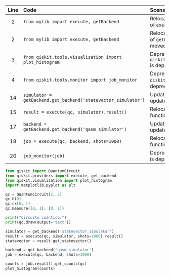 | Line | Code | Scenario | Reference | Artifact | Refactoring |
| :--: | :--- | :------- | :-------: | :------- | :---------- |
| 2 | `from mylib import execute, getBackend` |  Relocation -> The location of `execute` has been moved | IK | qiskit.execute | `from qiskit.providers import execute` |
| 2 | `from mylib import execute, getBackend` |  Relocation -> The location of `getBackend` has been moved | IK | qiskit.getBackend | `from qiskit.providers import get_backend` |
| 3 | `from qiskit.tools.visualization import plot_histogram` | Deprecation -> `qiskit.tools.visualization` is deprecated | qrn_tax_ddbb-e98b8b2b2ca949b1a3a623c38999c5ca | qiskit.tools.visualization | `from qiskit.visualization import plot_histogram` |
| 4 | `from qiskit.tools.monitor import job_monitor` | Deprecation -> `qiskit.tools.monitor` is deprecated | qrn_tax_ddbb-2ca55ca354ae4561a24c69e1c58175e9 | qiskit.tools.monitor |  |
| 14 | `simulator = getBackend.get_backend('statevector_simulator')` |  Updated ->  `get_backend` call update | IK | qiskit.getBackend | `simulator = get_backend('statevector_simulator')` |
| 15 | `result = execute(qc, simulator).result()` |  Relocation -> `execute` function has been moved | IK | qiskit.execute | `result = execute(qc, simulator, shots=1000).result()` |
| 17 | `backend = getBackend.get_backend('qasm_simulator')` |  Updated ->  `get_backend` call update | IK | qiskit.getBackend | `backend = get_backend('qasm_simulator')` |
| 18 | `job = execute(qc, backend, shots=1000)` |  Relocation -> `execute` function has been moved | IK | qiskit.execute | `job = execute(qc, backend, shots=1000)` |
| 20 | `job_monitor(job)` | Deprecation -> `job_monitor` is deprecated | qrn_tax_ddbb-2ca55ca354ae4561a24c69e1c58175e9 | qiskit.tools.monitor |  |

```python
from qiskit import QuantumCircuit
from qiskit.providers import execute, get_backend
from qiskit.visualization import plot_histogram
import matplotlib.pyplot as plt

qc = QuantumCircuit(2, 2)
qc.h(0)
qc.cx(0, 1)
qc.measure([0, 1], [0, 1])

print("Circuito cuántico:")
print(qc.draw(output='text'))

simulator = get_backend('statevector_simulator')
result = execute(qc, simulator, shots=1000).result()
statevector = result.get_statevector()

backend = get_backend('qasm_simulator')
job = execute(qc, backend, shots=1000)

counts = job.result().get_counts(qc)
plot_histogram(counts)
```